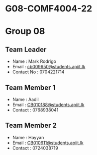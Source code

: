 # G08-COMF4004-22

# Group 08

## Team Leader
- Name : Mark Rodrigo
- Email : cb009650@students.apiit.lk
- Contact No : 0704221714

## Team Member 1
- Name : Aadil
- Email : CB010188@students.apiit.lk
- Contact : 0768938041

## Team Member 2
- Name : Hayyan
- Email : CB010611@students.apiit.lk
- Contact : 0724038719
